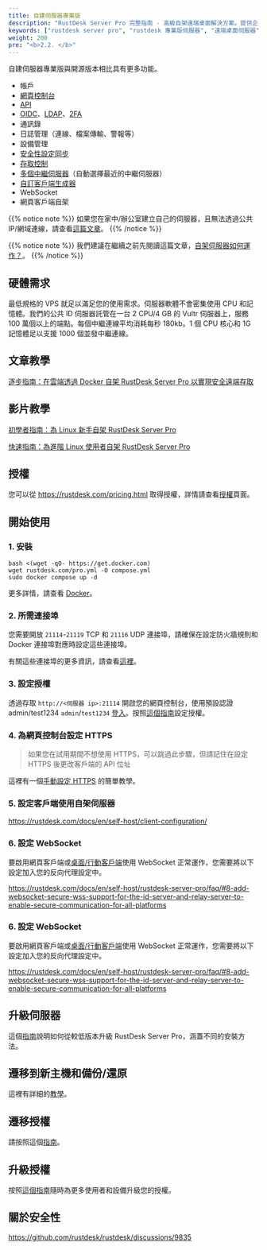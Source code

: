 ```yaml
---
title: 自建伺服器專業版
description: "RustDesk Server Pro 完整指南 - 高級自架遠端桌面解決方案。提供企業級身份驗證（OIDC、LDAP、2FA）、Web控制台、API存取和高級安全控制，適用於專業部署。"
keywords: ["rustdesk server pro", "rustdesk 專業版伺服器", "遠端桌面伺服器", "企業遠端存取", "rustdesk 專業版", "自架rdp", "rustdesk 企業版", "遠端桌面解決方案", "rustdesk 授權", "rustdesk web控制台"]
weight: 200
pre: "<b>2.2. </b>"
---
```


自建伺服器專業版與開源版本相比具有更多功能。

- 帳戶
- [網頁控制台](https://rustdesk.com/docs/en/self-host/rustdesk-server-pro/console/)
- [API](https://github.com/rustdesk/rustdesk/wiki/FAQ#api-of-rustdesk-server-pro)
- [OIDC](https://rustdesk.com/docs/en/self-host/rustdesk-server-pro/oidc/)、[LDAP](https://rustdesk.com/docs/en/self-host/rustdesk-server-pro/ldap/)、[2FA](https://rustdesk.com/docs/en/self-host/rustdesk-server-pro/2fa/)
- 通訊錄
- 日誌管理（連線、檔案傳輸、警報等）
- 設備管理
- [安全性設定同步](https://rustdesk.com/docs/en/self-host/rustdesk-server-pro/strategy/)
- [存取控制](https://rustdesk.com/docs/en/self-host/rustdesk-server-pro/permissions/)
- [多個中繼伺服器](https://rustdesk.com/docs/en/self-host/rustdesk-server-pro/relay/)（自動選擇最近的中繼伺服器）
- [自訂客戶端生成器](https://rustdesk.com/docs/en/self-host/client-configuration/#1-custom-client-generator-pro-only)
- WebSocket
- 網頁客戶端自架

{{% notice note %}}
如果您在家中/辦公室建立自己的伺服器，且無法透過公共 IP/網域連線，請查看[這篇文章](https://rustdesk.com/docs/en/self-host/nat-loopback-issues/)。
{{% /notice %}}

{{% notice note %}}
我們建議在繼續之前先閱讀這篇文章，[自架伺服器如何運作？](/docs/en/self-host/#how-does-self-hosted-server-work)。
{{% /notice %}}

## 硬體需求

最低規格的 VPS 就足以滿足您的使用需求。伺服器軟體不會密集使用 CPU 和記憶體。我們的公共 ID 伺服器託管在一台 2 CPU/4 GB 的 Vultr 伺服器上，服務 100 萬個以上的端點。每個中繼連線平均消耗每秒 180kb。1 個 CPU 核心和 1G 記憶體足以支援 1000 個並發中繼連線。

## 文章教學
[逐步指南：在雲端透過 Docker 自架 RustDesk Server Pro 以實現安全遠端存取](https://www.linkedin.com/pulse/step-by-step-guide-self-host-rustdesk-server-pro-cloud-montinaro-fwnmf/)

## 影片教學

[初學者指南：為 Linux 新手自架 RustDesk Server Pro](https://www.youtube.com/watch?v=MclmfYR3frk)

[快速指南：為進階 Linux 使用者自架 RustDesk Server Pro](https://youtu.be/gMKFEziajmo)


## 授權

您可以從 https://rustdesk.com/pricing.html 取得授權，詳情請查看[授權](https://rustdesk.com/docs/en/self-host/rustdesk-server-pro/license/)頁面。

## 開始使用
### 1. 安裝

```
bash <(wget -qO- https://get.docker.com)
wget rustdesk.com/pro.yml -O compose.yml
sudo docker compose up -d
```

更多詳情，請查看 [Docker](/docs/en/self-host/rustdesk-server-pro/installscript/docker/)。

### 2. 所需連接埠

您需要開放 `21114`-`21119` TCP 和 `21116` UDP 連接埠，請確保在設定防火牆規則和 Docker 連接埠對應時設定這些連接埠。

有關這些連接埠的更多資訊，請查看[這裡](/docs/en/self-host/rustdesk-server-oss/install/#ports)。

### 3. 設定授權

透過存取 `http://<伺服器 ip>:21114` 開啟您的網頁控制台，使用預設認證 admin/test1234 `admin`/`test1234` [登入](/docs/en/self-host/rustdesk-server-pro/console/#log-in)。按照[這個指南](/docs/en/self-host/rustdesk-server-pro/license/#set-license)設定授權。

### 4. 為網頁控制台設定 HTTPS

> 如果您在試用期間不想使用 HTTPS，可以跳過此步驟，但請記住在設定 HTTPS 後更改客戶端的 API 位址

這裡有一個[手動設定 HTTPS](https://rustdesk.com/docs/en/self-host/rustdesk-server-pro/faq/#set-up-https-for-web-console-manually) 的簡單教學。

### 5. 設定客戶端使用自架伺服器

https://rustdesk.com/docs/en/self-host/client-configuration/

### 6. 設定 WebSocket

要啟用網頁客戶端或[桌面/行動客戶端](/docs/en/self-host/client-configuration/advanced-settings/#allow-websocket)使用 WebSocket 正常運作，您需要將以下設定加入您的反向代理設定中。

https://rustdesk.com/docs/en/self-host/rustdesk-server-pro/faq/#8-add-websocket-secure-wss-support-for-the-id-server-and-relay-server-to-enable-secure-communication-for-all-platforms

### 6. 設定 WebSocket

要啟用網頁客戶端或[桌面/行動客戶端](/docs/en/self-host/client-configuration/advanced-settings/#allow-websocket)使用 WebSocket 正常運作，您需要將以下設定加入您的反向代理設定中。

https://rustdesk.com/docs/en/self-host/rustdesk-server-pro/faq/#8-add-websocket-secure-wss-support-for-the-id-server-and-relay-server-to-enable-secure-communication-for-all-platforms


## 升級伺服器

這個[指南](https://rustdesk.com/docs/en/self-host/rustdesk-server-pro/faq/#there-is-a-new-version-of-rustdesk-server-pro-out-how-can-i-upgrade)說明如何從較低版本升級 RustDesk Server Pro，涵蓋不同的安裝方法。

## 遷移到新主機和備份/還原

這裡有詳細的[教學](https://github.com/rustdesk/rustdesk-server-pro/discussions/184)。

## 遷移授權

請按照這個[指南](https://rustdesk.com/docs/en/self-host/rustdesk-server-pro/license/#invoices-license-retrieval-and-migration)。

## 升級授權

按照[這個指南](/docs/en/self-host/rustdesk-server-pro/license/#renewupgrade-license)隨時為更多使用者和設備升級您的授權。

## 關於安全性

https://github.com/rustdesk/rustdesk/discussions/9835
